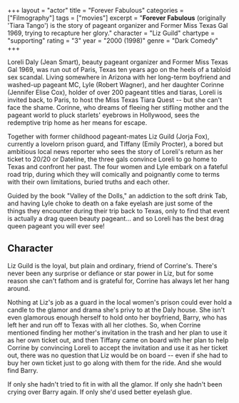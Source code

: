 +++
layout = "actor"
title = "Forever Fabulous"
categories = ["Filmography"]
tags = ["movies"]
excerpt = "<strong>Forever Fabulous</strong> (originally 'Tiara Tango') is the story of pageant organizer and Former Miss Texas Gal 1969, trying to recapture her glory."
character = "Liz Guild"
chartype = "supporting"
rating = "3"
year = "2000 (1998)"
genre = "Dark Comedy"
+++

Loreli Daly (Jean Smart), beauty pageant organizer and Former Miss Texas Gal 1969, was run out of Paris, Texas ten years ago on the heels of a tabloid sex scandal. Living somewhere in Arizona with her long-term boyfriend and washed-up pageant MC, Lyle (Robert Wagner), and her daughter Corinne (Jennifer Elise Cox), holder of over 200 pageant titles and tiaras, Loreli is invited back, to Paris, to host the Miss Texas Tiara Quest -- but she can't face the shame. Corinne, who dreams of fleeing her stifling mother and the pageant world to pluck starlets' eyebrows in Hollywood, sees the redemptive trip home as her means for escape.

Together with former childhood pageant-mates Liz Guild (Jorja Fox), currently a lovelorn prison guard, and Tiffany (Emily Procter), a bored but ambitious local news reporter who sees the story of Loreli's return as her ticket to 20/20 or Dateline, the three gals convince Loreli to go home to Texas and confront her past. The four women and Lyle embark on a fateful road trip, during which they will comically and poignantly come to terms with their own limitations, buried truths and each other.

Guided by the book "Valley of the Dolls," an addiction to the soft drink Tab, and having Lyle choke to death on a fake eyelash are just some of the things they encounter during their trip back to Texas, only to find that event is actually a drag queen beauty pageant... and so Loreli has the best drag queen pageant you will ever see!

## Character

Liz Guild is the loyal, but plain and ordinary, friend of Corrine's. There's never been any surprise or defiance or star power in Liz, but for some reason she can't fathom and is grateful for, Corrine has always let her hang around.

Nothing at Liz's job as a guard in the local women's prison could ever hold a candle to the glamor and drama she's privy to at the Daly house. She isn't even glamorous enough herself to hold onto her boyfriend, Barry, who has left her and run off to Texas with all her clothes. So, when Corrine mentioned finding her mother's invitation in the trash and her plan to use it as her own ticket out, and then Tiffany came on board with her plan to help Corrine by convincing Loreli to accept the invitation and use it as her ticket out, there was no question that Liz would be on board -- even if she had to buy her own ticket just to go along with them for the ride. And she would find Barry.

If only she hadn't tried to fit in with all the glamor. If only she hadn't been crying over Barry again. If only she'd used better eyelash glue.